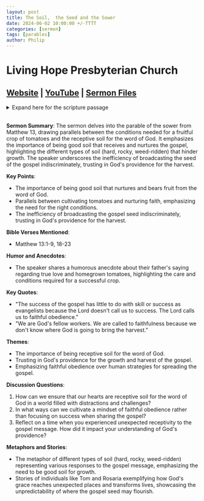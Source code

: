 ```yaml
---
layout: post
title: The Soil,  the Seed and the Sower
date: 2024-06-02 10:00:00 +/-TTTT
categories: [sermon]
tags: [parables]
author: Philip
---
```


# Living Hope Presbyterian Church 

## [Website](https://www.livinghopepresbyterian.org/) | [YouTube](https://www.youtube.com/@LivingHopePresbyterianChurch) | [Sermon Files](https://github.com/jobian-ai/LHP-Sermons/tree/main/sermons/24-06-02)

<details closed>
  <summary>Expand here for the scripture passage</summary>
<br/><br/><i>Matthew 13: 1 That same day Jesus went out of the house and sat beside the sea. 2 And great crowds gathered about him, so that he got into a boat and sat down. And the whole crowd stood on the beach. 3 And he told them many things in parables, saying: “A sower went out to sow. 4 And as he sowed, some seeds fell along the path, and the birds came and devoured them. 5 Other seeds fell on rocky ground, where they did not have much soil, and immediately they sprang up, since they had no depth of soil, 6 but when the sun rose they were scorched. And since they had no root, they withered away. 7 Other seeds fell among thorns, and the thorns grew up and choked them. 8 Other seeds fell on good soil and produced grain, some a hundredfold, some sixty, some thirty. 9 He who has ears, let him hear.”
<br/><br/>
<br/><br/>
18 “Hear then the parable of the sower: 19 When anyone hears the word of the kingdom and does not understand it, the evil one comes and snatches away what has been sown in his heart. This is what was sown along the path. 20 As for what was sown on rocky ground, this is the one who hears the word and immediately receives it with joy, 21 yet he has no root in himself, but endures for a while, and when tribulation or persecution arises on account of the word, immediately he falls away. 22 As for what was sown among thorns, this is the one who hears the word, but the cares of the world and the deceitfulness of riches choke the word, and it proves unfruitful. 23 As for what was sown on good soil, this is the one who hears the word and understands it. He indeed bears fruit and yields, in one case a hundredfold, in another sixty, and in another thirty.”
<br/><br/></i>
ESV: The Holy Bible, English Standard Version ©2011 Crossway Bibles, a division of Good News Publishers.  All rights reserved.
<br/><br/>
</details>
<br/>

**Sermon Summary**:
The sermon delves into the parable of the sower from Matthew 13, drawing parallels between the conditions needed for a fruitful crop of tomatoes and the receptive soil for the word of God. It emphasizes the importance of being good soil that receives and nurtures the gospel, highlighting the different types of soil (hard, rocky, weed-ridden) that hinder growth. The speaker underscores the inefficiency of broadcasting the seed of the gospel indiscriminately, trusting in God's providence for the harvest.

**Key Points**:
- The importance of being good soil that nurtures and bears fruit from the word of God.
- Parallels between cultivating tomatoes and nurturing faith, emphasizing the need for the right conditions.
- The inefficiency of broadcasting the gospel seed indiscriminately, trusting in God's providence for the harvest.

**Bible Verses Mentioned**:
- Matthew 13:1-9, 18-23

**Humor and Anecdotes**:
- The speaker shares a humorous anecdote about their father's saying regarding true love and homegrown tomatoes, highlighting the care and conditions required for a successful crop.

**Key Quotes**:
- "The success of the gospel has little to do with skill or success as evangelists because the Lord doesn't call us to success. The Lord calls us to faithful obedience."
- "We are God's fellow workers. We are called to faithfulness because we don't know where God is going to bring the harvest."

**Themes**:
- The importance of being receptive soil for the word of God.
- Trusting in God's providence for the growth and harvest of the gospel.
- Emphasizing faithful obedience over human strategies for spreading the gospel.

**Discussion Questions**:
1. How can we ensure that our hearts are receptive soil for the word of God in a world filled with distractions and challenges?
2. In what ways can we cultivate a mindset of faithful obedience rather than focusing on success when sharing the gospel?
3. Reflect on a time when you experienced unexpected receptivity to the gospel message. How did it impact your understanding of God's providence?

**Metaphors and Stories**:
- The metaphor of different types of soil (hard, rocky, weed-ridden) representing various responses to the gospel message, emphasizing the need to be good soil for growth.
- Stories of individuals like Tom and Rosaria exemplifying how God's grace reaches unexpected places and transforms lives, showcasing the unpredictability of where the gospel seed may flourish.
